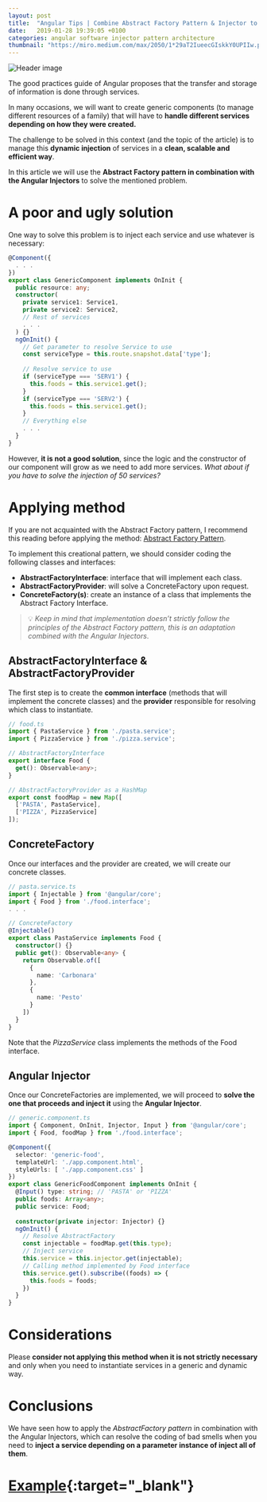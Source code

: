 ```yaml
---
layout: post
title:  "Angular Tips | Combine Abstract Factory Pattern & Injector to inject a service depends on parameter 👷 📐"
date:   2019-01-28 19:39:05 +0100
categories: angular software injector pattern architecture
thumbnail: "https://miro.medium.com/max/2050/1*29aT2IueecGIskkY0UPIIw.png"
---
```


![Header image](https://miro.medium.com/max/2050/1*29aT2IueecGIskkY0UPIIw.png)

The good practices guide of Angular proposes that the transfer and storage of information is done through services.

In many occasions, we will want to create generic components (to manage different resources of a family) that will have to __handle different services depending on how they were created.__

The challenge to be solved in this context (and the topic of the article) is to manage this __dynamic injection__ of services in a __clean, scalable and efficient way__.

In this article we will use the __Abstract Factory pattern in combination with the Angular Injectors__ to solve the mentioned problem.

# A poor and ugly solution

One way to solve this problem is to inject each service and use whatever is necessary:

```typescript
@Component({
  . . .
})
export class GenericComponent implements OnInit {
  public resource: any;
  constructor(
    private service1: Service1,
    private service2: Service2,
    // Rest of services
    . . .
  ) {}
  ngOnInit() {
    // Get parameter to resolve Service to use
    const serviceType = this.route.snapshot.data['type'];
    
    // Resolve service to use
    if (serviceType === 'SERV1') {
      this.foods = this.service1.get();
    }
    if (serviceType === 'SERV2') {
      this.foods = this.service1.get();
    }
    // Everything else
    . . .
  }
}
```

However, __it is not a good solution__, since the logic and the constructor of our component will grow as we need to add more services. _What about if you have to solve the injection of 50 services?_

# Applying method
If you are not acquainted with the Abstract Factory pattern, I recommend this reading before applying the method: [Abstract Factory Pattern](https://www.baeldung.com/java-abstract-factory-pattern).

To implement this creational pattern, we should consider coding the following classes and interfaces:

* __AbstractFactoryInterface__: interface that will implement each class.
* __AbstractFactoryProvider__: will solve a ConcreteFactory upon request.
* __ConcreteFactory(s)__: create an instance of a class that implements the Abstract Factory Interface.

> 💡 _Keep in mind that implementation doesn’t strictly follow the principles of the Abstract Factory pattern, this is an adaptation combined with the Angular Injectors_.

## AbstractFactoryInterface & AbstractFactoryProvider

The first step is to create the __common interface__ (methods that will implement the concrete classes) and the __provider__ responsible for resolving which class to instantiate.

```typescript
// food.ts
import { PastaService } from './pasta.service';
import { PizzaService } from './pizza.service';

// AbstractFactoryInterface
export interface Food {
  get(): Observable<any>;
}

// AbstractFactoryProvider as a HashMap
export const foodMap = new Map([
  ['PASTA', PastaService],
  ['PIZZA', PizzaService]
]);
```

## ConcreteFactory
Once our interfaces and the provider are created, we will create our concrete classes.
```typescript
// pasta.service.ts
import { Injectable } from '@angular/core';
import { Food } from './food.interface';
. . .

// ConcreteFactory
@Injectable()
export class PastaService implements Food {
  constructor() {}
  public get(): Observable<any> {
    return Observable.of([
      {
        name: 'Carbonara'
      },
      {
        name: 'Pesto'
      }
    ])
  }
}
```

Note that the _PizzaService_ class implements the methods of the Food interface.

## Angular Injector

Once our ConcreteFactories are implemented, we will proceed to __solve the one that proceeds and inject it__ using the __Angular Injector__.

```typescript
// generic.component.ts
import { Component, OnInit, Injector, Input } from '@angular/core';
import { Food, foodMap } from './food.interface';

@Component({
  selector: 'generic-food',
  templateUrl: './app.component.html',
  styleUrls: [ './app.component.css' ]
})
export class GenericFoodComponent implements OnInit {
  @Input() type: string; // 'PASTA' or 'PIZZA'
  public foods: Array<any>;
  public service: Food;
  
  constructor(private injector: Injector) {}
  ngOnInit() {
    // Resolve AbstractFactory
    const injectable = foodMap.get(this.type);
    // Inject service
    this.service = this.injector.get(injectable);
    // Calling method implemented by Food interface
    this.service.get().subscribe((foods) => {
      this.foods = foods;
    })
  }
}
```

# Considerations

Please __consider not applying this method when it is not strictly necessary__ and only when you need to instantiate services in a generic and dynamic way.

# Conclusions

We have seen how to apply the _AbstractFactory pattern_ in combination with the Angular Injectors, which can resolve the coding of bad smells when you need to __inject a service depending on a parameter instance of inject all of them__.

# [Example](https://stackblitz.com/edit/rjlopezdev-injector?embed=1&file=src/app/app.component.ts){:target="_blank"}